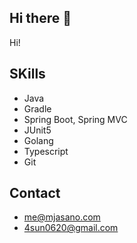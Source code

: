 ## Hi there 👋
Hi!

## SKills 
- Java
- Gradle
- Spring Boot, Spring MVC
- JUnit5
- Golang
- Typescript
- Git

## Contact
- me@mjasano.com
- 4sun0620@gmail.com 

